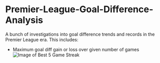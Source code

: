 # Premier-League-Goal-Difference-Analysis
A bunch of investigations into goal difference trends and records in the Premier League era.
This includes:
- Maximum goal diff gain or loss over given number of games
![Image of Best 5 Game Streak](https://octodex.github.com/images/yaktocat.png)
